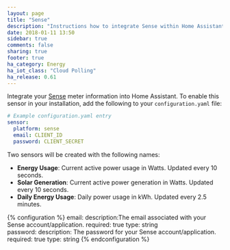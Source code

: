 ```yaml
---
layout: page
title: "Sense"
description: "Instructions how to integrate Sense within Home Assistant."
date: 2018-01-11 13:50
sidebar: true
comments: false
sharing: true
footer: true
ha_category: Energy
ha_iot_class: "Cloud Polling"
ha_release: 0.61
---
```



Integrate your [Sense](https://sense.com) meter information into Home Assistant. 
To enable this sensor in your installation, add the following to your `configuration.yaml` file:

```yaml
# Example configuration.yaml entry
sensor:
  platform: sense
  email: CLIENT_ID
  password: CLIENT_SECRET
```

Two sensors will be created with the following names:
- **Energy Usage**: Current active power usage in Watts. Updated every 10 seconds.
- **Solar Generation**: Current active power generation in Watts. Updated every 10 seconds.
- **Daily Energy Usage**: Daily power usage in kWh. Updated every 2.5 minutes.

{% configuration %}
email:
  description:The email associated with your Sense account/application.
  required: true
  type: string  
password:
  description: The password for your Sense account/application.
  required: true
  type: string
{% endconfiguration %}
